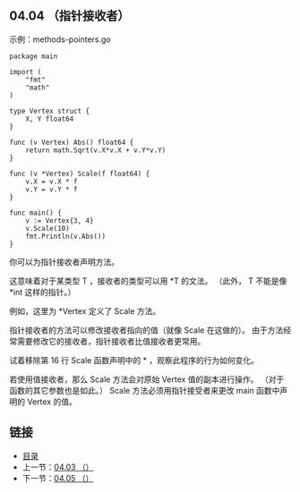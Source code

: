 ## 04.04 （指针接收者）

示例：methods-pointers.go

    package main

    import (
    	"fmt"
    	"math"
    )

    type Vertex struct {
    	X, Y float64
    }

    func (v Vertex) Abs() float64 {
    	return math.Sqrt(v.X*v.X + v.Y*v.Y)
    }

    func (v *Vertex) Scale(f float64) {
    	v.X = v.X * f
    	v.Y = v.Y * f
    }

    func main() {
    	v := Vertex{3, 4}
    	v.Scale(10)
    	fmt.Println(v.Abs())
    }

你可以为指针接收者声明方法。

这意味着对于某类型 T ，接收者的类型可以用 *T 的文法。 （此外， T 不能是像 *int 这样的指针。）

例如，这里为 *Vertex 定义了 Scale 方法。

指针接收者的方法可以修改接收者指向的值（就像 Scale 在这做的）。 由于方法经常需要修改它的接收者，指针接收者比值接收者更常用。

试着移除第 16 行 Scale 函数声明中的 * ，观察此程序的行为如何变化。

若使用值接收者，那么 Scale 方法会对原始 Vertex 值的副本进行操作。 （对于函数的其它参数也是如此。） Scale 方法必须用指针接受者来更改 main 函数中声明的 Vertex 的值。

## 链接
* [目录](https://github.com/gnefiy/go-zh/blob/master/tour/directory.md)
* 上一节：[04.03 （）](https://github.com/gnefiy/go-zh/blob/master/tour/methods/04.03.md)
* 下一节：[04.05 （）](https://github.com/gnefiy/go-zh/blob/master/tour/methods/04.05.md)
